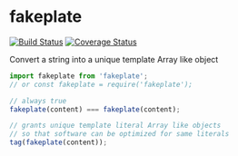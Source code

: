 # fakeplate

[![Build Status](https://travis-ci.com/WebReflection/fakeplate.svg?branch=master)](https://travis-ci.com/WebReflection/fakeplate) [![Coverage Status](https://coveralls.io/repos/github/WebReflection/fakeplate/badge.svg?branch=master)](https://coveralls.io/github/WebReflection/fakeplate?branch=master)

Convert a string into a unique template Array like object

```js
import fakeplate from 'fakeplate';
// or const fakeplate = require('fakeplate');

// always true
fakeplate(content) === fakeplate(content);

// grants unique template literal Array like objects
// so that software can be optimized for same literals
tag(fakeplate(content));
```
